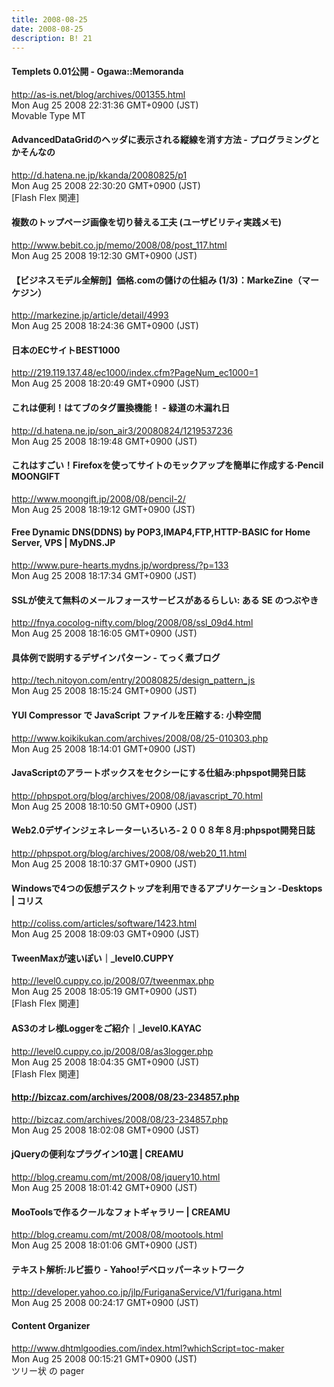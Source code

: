 ```yaml
---
title: 2008-08-25
date: 2008-08-25
description: B! 21
---
```


#### Templets 0.01公開 - Ogawa::Memoranda
http://as-is.net/blog/archives/001355.html<br>
Mon Aug 25 2008 22:31:36 GMT+0900 (JST)<br>
Movable Type MT


####  AdvancedDataGridのヘッダに表示される縦線を消す方法 - プログラミングとかそんなの
http://d.hatena.ne.jp/kkanda/20080825/p1<br>
Mon Aug 25 2008 22:30:20 GMT+0900 (JST)<br>
[Flash Flex 関連]


#### 複数のトップページ画像を切り替える工夫 (ユーザビリティ実践メモ)
http://www.bebit.co.jp/memo/2008/08/post_117.html<br>
Mon Aug 25 2008 19:12:30 GMT+0900 (JST)<br>


#### 【ビジネスモデル全解剖】価格.comの儲けの仕組み (1/3)：MarkeZine（マーケジン）
http://markezine.jp/article/detail/4993<br>
Mon Aug 25 2008 18:24:36 GMT+0900 (JST)<br>


#### 日本のECサイトBEST1000
http://219.119.137.48/ec1000/index.cfm?PageNum_ec1000=1<br>
Mon Aug 25 2008 18:20:49 GMT+0900 (JST)<br>


#### これは便利！はてブのタグ置換機能！ - 緑道の木漏れ日
http://d.hatena.ne.jp/son_air3/20080824/1219537236<br>
Mon Aug 25 2008 18:19:48 GMT+0900 (JST)<br>


#### これはすごい！Firefoxを使ってサイトのモックアップを簡単に作成する·Pencil MOONGIFT
http://www.moongift.jp/2008/08/pencil-2/<br>
Mon Aug 25 2008 18:19:12 GMT+0900 (JST)<br>


#### Free Dynamic DNS(DDNS) by POP3,IMAP4,FTP,HTTP-BASIC for Home Server, VPS | MyDNS.JP
http://www.pure-hearts.mydns.jp/wordpress/?p=133<br>
Mon Aug 25 2008 18:17:34 GMT+0900 (JST)<br>


#### SSLが使えて無料のメールフォースサービスがあるらしい: ある SE のつぶやき
http://fnya.cocolog-nifty.com/blog/2008/08/ssl_09d4.html<br>
Mon Aug 25 2008 18:16:05 GMT+0900 (JST)<br>


#### 具体例で説明するデザインパターン - てっく煮ブログ
http://tech.nitoyon.com/entry/20080825/design_pattern_js<br>
Mon Aug 25 2008 18:15:24 GMT+0900 (JST)<br>


#### YUI Compressor で JavaScript ファイルを圧縮する: 小粋空間
http://www.koikikukan.com/archives/2008/08/25-010303.php<br>
Mon Aug 25 2008 18:14:01 GMT+0900 (JST)<br>


#### JavaScriptのアラートボックスをセクシーにする仕組み:phpspot開発日誌
http://phpspot.org/blog/archives/2008/08/javascript_70.html<br>
Mon Aug 25 2008 18:10:50 GMT+0900 (JST)<br>


#### Web2.0デザインジェネレーターいろいろ-２００８年８月:phpspot開発日誌
http://phpspot.org/blog/archives/2008/08/web20_11.html<br>
Mon Aug 25 2008 18:10:37 GMT+0900 (JST)<br>


####   Windowsで4つの仮想デスクトップを利用できるアプリケーション -Desktops | コリス
http://coliss.com/articles/software/1423.html<br>
Mon Aug 25 2008 18:09:03 GMT+0900 (JST)<br>


#### TweenMaxが速いぽい｜_level0.CUPPY
http://level0.cuppy.co.jp/2008/07/tweenmax.php<br>
Mon Aug 25 2008 18:05:19 GMT+0900 (JST)<br>
[Flash Flex 関連]


#### AS3のオレ様Loggerをご紹介｜_level0.KAYAC
http://level0.cuppy.co.jp/2008/08/as3logger.php<br>
Mon Aug 25 2008 18:04:35 GMT+0900 (JST)<br>
[Flash Flex 関連]


#### http://bizcaz.com/archives/2008/08/23-234857.php
http://bizcaz.com/archives/2008/08/23-234857.php<br>
Mon Aug 25 2008 18:02:08 GMT+0900 (JST)<br>


#### jQueryの便利なプラグイン10選 | CREAMU
http://blog.creamu.com/mt/2008/08/jquery10.html<br>
Mon Aug 25 2008 18:01:42 GMT+0900 (JST)<br>


#### MooToolsで作るクールなフォトギャラリー | CREAMU
http://blog.creamu.com/mt/2008/08/mootools.html<br>
Mon Aug 25 2008 18:01:06 GMT+0900 (JST)<br>


#### テキスト解析:ルビ振り - Yahoo!デベロッパーネットワーク
http://developer.yahoo.co.jp/jlp/FuriganaService/V1/furigana.html<br>
Mon Aug 25 2008 00:24:17 GMT+0900 (JST)<br>


#### Content Organizer
http://www.dhtmlgoodies.com/index.html?whichScript=toc-maker<br>
Mon Aug 25 2008 00:15:21 GMT+0900 (JST)<br>
ツリー状 の pager


